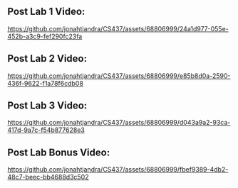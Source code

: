 ## Post Lab 1 Video:
https://github.com/jonahtjandra/CS437/assets/68806999/24a1d977-055e-452b-a3c9-fef290fc23fa
## Post Lab 2 Video:
https://github.com/jonahtjandra/CS437/assets/68806999/e85b8d0a-2590-436f-9622-f1a78f6cdb08
## Post Lab 3 Video:
https://github.com/jonahtjandra/CS437/assets/68806999/d043a9a2-93ca-417d-9a7c-f54b877628e3
## Post Lab Bonus Video:
https://github.com/jonahtjandra/CS437/assets/68806999/fbef9389-4db2-48c7-beec-bb4688d3c502




